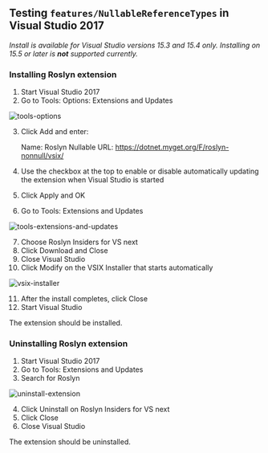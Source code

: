## Testing `features/NullableReferenceTypes` in Visual Studio 2017
_Install is available for Visual Studio versions 15.3 and 15.4 only. Installing on 15.5 or later is **not** supported currently._

### Installing Roslyn extension
1. Start Visual Studio 2017
2. Go to Tools: Options: Extensions and Updates

![tools-options](https://user-images.githubusercontent.com/10732005/30494467-10c33ff8-99fd-11e7-915c-7f8d7b038fdc.png)

3. Click Add and enter:

    Name: Roslyn Nullable
    URL:  https://dotnet.myget.org/F/roslyn-nonnull/vsix/

4. Use the checkbox at the top to enable or disable automatically updating the extension when Visual Studio is started
5. Click Apply and OK
6. Go to Tools: Extensions and Updates

![tools-extensions-and-updates](https://user-images.githubusercontent.com/10732005/30494782-53f7a5a6-99fe-11e7-9c1f-3b11f4a321d8.png)

7. Choose Roslyn Insiders for VS next
8. Click Download and Close
9. Close Visual Studio
10. Click Modify on the VSIX Installer that starts automatically

![vsix-installer](https://user-images.githubusercontent.com/10732005/30494890-bb75d504-99fe-11e7-8b3d-61545aa8e5da.png)

11. After the install completes, click Close
12. Start Visual Studio

The extension should be installed.

### Uninstalling Roslyn extension
1. Start Visual Studio 2017
2. Go to Tools: Extensions and Updates
3. Search for Roslyn

![uninstall-extension](https://user-images.githubusercontent.com/10732005/30495242-24e4271a-9a00-11e7-988b-ed71af8ba719.png)

4. Click Uninstall on Roslyn Insiders for VS next
5. Click Close
6. Close Visual Studio

The extension should be uninstalled.
